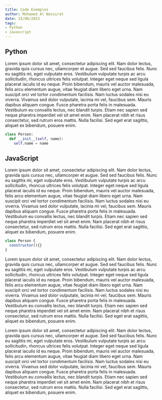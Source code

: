 ```yaml
---
title: Code Exemples
author: Mohamed Al Nossirat
date: 15/06/2023
tags:
- Python
- Javascript
---
```


## Python

Lorem ipsum dolor sit amet, consectetur adipiscing elit. Nam dolor lectus, gravida quis cursus nec, ullamcorper et augue. Sed sed faucibus felis. Nunc eu sagittis mi, eget vulputate eros. Vestibulum vulputate turpis ac arcu sollicitudin, rhoncus ultrices felis volutpat. Integer eget neque sed ligula placerat iaculis id eu neque. Proin bibendum, mauris vel auctor malesuada, felis arcu elementum augue, vitae feugiat diam libero eget urna. Nam suscipit orci vel tortor condimentum facilisis. Nam luctus sodales nisi eu viverra. Vivamus sed dolor vulputate, lacinia mi vel, faucibus sem. Mauris dapibus aliquam congue. Fusce pharetra porta felis in malesuada. Vestibulum eu convallis lectus, nec blandit turpis. Etiam nec sapien sed neque pharetra imperdiet vel sit amet enim. Nam placerat nibh et risus consectetur, sed rutrum eros mattis. Nulla facilisi. Sed eget erat sagittis, aliquet ex bibendum, posuere enim.

```py
class Person:
  def __init__(self, name):
    self.name = name
```

## JavaScript

Lorem ipsum dolor sit amet, consectetur adipiscing elit. Nam dolor lectus, gravida quis cursus nec, ullamcorper et augue. Sed sed faucibus felis. Nunc eu sagittis mi, eget vulputate eros. Vestibulum vulputate turpis ac arcu sollicitudin, rhoncus ultrices felis volutpat. Integer eget neque sed ligula placerat iaculis id eu neque. Proin bibendum, mauris vel auctor malesuada, felis arcu elementum augue, vitae feugiat diam libero eget urna. Nam suscipit orci vel tortor condimentum facilisis. Nam luctus sodales nisi eu viverra. Vivamus sed dolor vulputate, lacinia mi vel, faucibus sem. Mauris dapibus aliquam congue. Fusce pharetra porta felis in malesuada. Vestibulum eu convallis lectus, nec blandit turpis. Etiam nec sapien sed neque pharetra imperdiet vel sit amet enim. Nam placerat nibh et risus consectetur, sed rutrum eros mattis. Nulla facilisi. Sed eget erat sagittis, aliquet ex bibendum, posuere enim.

```js
class Person {
  constructor(){}
}
```

Lorem ipsum dolor sit amet, consectetur adipiscing elit. Nam dolor lectus, gravida quis cursus nec, ullamcorper et augue. Sed sed faucibus felis. Nunc eu sagittis mi, eget vulputate eros. Vestibulum vulputate turpis ac arcu sollicitudin, rhoncus ultrices felis volutpat. Integer eget neque sed ligula placerat iaculis id eu neque. Proin bibendum, mauris vel auctor malesuada, felis arcu elementum augue, vitae feugiat diam libero eget urna. Nam suscipit orci vel tortor condimentum facilisis. Nam luctus sodales nisi eu viverra. Vivamus sed dolor vulputate, lacinia mi vel, faucibus sem. Mauris dapibus aliquam congue. Fusce pharetra porta felis in malesuada. Vestibulum eu convallis lectus, nec blandit turpis. Etiam nec sapien sed neque pharetra imperdiet vel sit amet enim. Nam placerat nibh et risus consectetur, sed rutrum eros mattis. Nulla facilisi. Sed eget erat sagittis, aliquet ex bibendum, posuere enim.

Lorem ipsum dolor sit amet, consectetur adipiscing elit. Nam dolor lectus, gravida quis cursus nec, ullamcorper et augue. Sed sed faucibus felis. Nunc eu sagittis mi, eget vulputate eros. Vestibulum vulputate turpis ac arcu sollicitudin, rhoncus ultrices felis volutpat. Integer eget neque sed ligula placerat iaculis id eu neque. Proin bibendum, mauris vel auctor malesuada, felis arcu elementum augue, vitae feugiat diam libero eget urna. Nam suscipit orci vel tortor condimentum facilisis. Nam luctus sodales nisi eu viverra. Vivamus sed dolor vulputate, lacinia mi vel, faucibus sem. Mauris dapibus aliquam congue. Fusce pharetra porta felis in malesuada. Vestibulum eu convallis lectus, nec blandit turpis. Etiam nec sapien sed neque pharetra imperdiet vel sit amet enim. Nam placerat nibh et risus consectetur, sed rutrum eros mattis. Nulla facilisi. Sed eget erat sagittis, aliquet ex bibendum, posuere enim.